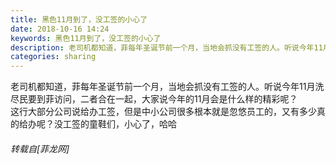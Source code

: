 ```yaml
---
title: 黑色11月到了，没工签的小心了
date: 2018-10-16 14:24
keywords: 黑色11月到了，没工签的小心了
description: 老司机都知道，菲每年圣诞节前一个月，当地会抓没有工签的人。听说今年11月洗尽民要到菲访问，二者合在一起，大家说今年的11月会是什么样的精彩呢？这行大部分公司说给办工签，但是中小公司很多根本就是忽悠员工的，又有多少真的给办呢？没工签的童鞋们，小心了，哈哈
categories: sharing
---
```

<td class="t_f" id="postmessage_2042548">

老司机都知道，菲每年圣诞节前一个月，当地会抓没有工签的人。听说今年11月洗尽民要到菲访问，二者合在一起，大家说今年的11月会是什么样的精彩呢？<br/>
这行大部分公司说给办工签，但是中小公司很多根本就是忽悠员工的，又有多少真的给办呢？没工签的童鞋们，小心了，哈哈</td>
###### 转载自[菲龙网]